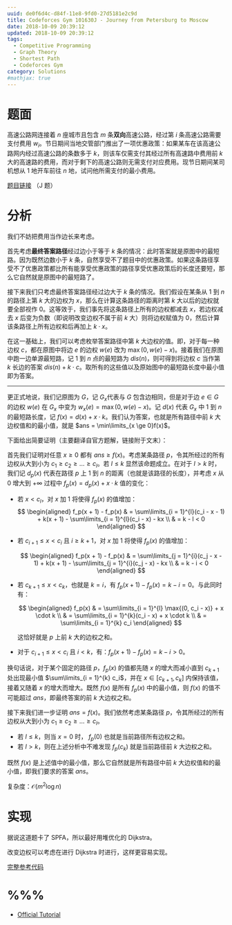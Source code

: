 ```yaml
---
uuid: de0f6d4c-d84f-11e8-9fd0-27d5181e2c9d
title: Codeforces Gym 101630J - Journey from Petersburg to Moscow
date: 2018-10-09 20:39:12
updated: 2018-10-09 20:39:12
tags: 
  - Competitive Programming
  - Graph Theory
  - Shortest Path
  - Codeforces Gym
category: Solutions
#mathjax: true
---
```


# 题面

高速公路网连接着 $n$ 座城市且包含 $m$ 条**双向**高速公路，经过第 $i$ 条高速公路需要支付费用 $w_i$。节日期间当地交管部门推出了一项优惠政策：如果某车在该高速公路网内经过高速公路的条数多于 $k$，则该车仅需支付其经过所有高速路中费用前 $k$ 大的高速路的费用，而对于剩下的高速公路则无需支付对应费用。现节日期间某司机想从 $1$ 地开车前往 $n$ 地，试问他所需支付的最小费用。

[题目链接](http://codeforces.com/gym/101630/attachments) （J 题）

# 分析

我们不妨把费用当作边长来考虑。

首先考虑**最终答案路径**经过边小于等于 $k$ 条的情况：此时答案就是原图中的最短路。因为既然边数小于 $k$ 条，自然享受不了题目中的优惠政策。如果这条路径享受不了优惠政策都比所有能享受优惠政策的路径享受优惠政策后的长度还要短，那么它自然就是原图中的最短路了。

接下来我们只考虑最终答案路径经过边大于 $k$ 条的情况。我们假设在某条从 $1$ 到 $n$ 的路径上第 $k$ 大的边权为 $x$，那么在计算这条路径的距离时第 $k$ 大以后的边权就要全部视作 $0$。这等效于，我们事先将这条路径上所有的边权都减去 $x$，若边权减去 $x$ 后变为负数（即说明改变边权不属于前 $k$ 大）则将边权赋值为 $0$，然后计算该条路径上所有边权和后再加上 $k \cdot x$。

在这一基础上，我们可以考虑枚举答案路径中第 $k$ 大边权的值。即，对于每一种边权 $c$，都在原图中将边 $e$ 的边权 $w(e)$ 改为 $\max{(0, w(e) - x)}$。接着我们在原图中跑一边单源最短路，记 $1$ 到 $n$ 点的最短路为 $dis(n)$，则可得到将边权 $c$ 当作第 $k$ 长边的答案 $dis(n) + k \cdot c$。取所有的这些值以及原始图中的最短路长度中最小值即为答案。

---

更正式地说，我们记原图为 $G$，记 $G_x$代表与 $G$ 包含边相同，但是对于边 $e \in G$ 的边权 $w(e)$ 在 $G_x$ 中变为 $w_x(e) = \max{(0, w(e) - x)}$。记 $d(x)$ 代表 $G_x$ 中 $1$ 到 $n$ 的最短路长度，记 $f(x) = d(x) + x \cdot k$。我们认为答案，也就是所有路径中前 $k$ 大边权值和的最小值，就是 $ans = \min\limits_{x \ge 0}f(x)$。

下面给出简要证明（主要翻译自官方题解，链接附于文末）：

首先我们证明对任意 $x \ge 0$ 都有 $ans \ge f(x)$。考虑某条路径 $p$，令其所经过的所有边权从大到小为 $c_1 \ge c_2 \ge \dots \ge c_l$。若 $l \le k$ 显然该命题成立。在对于 $l > k$ 时，我们记 $d_p(x)$ 代表在路径 $p$ 上 $1$ 到 $n$ 的距离（也就是该路径的长度），并考虑 $x$ 从 $0$ 增大到 $+\infty$ 过程中 $f_p(x) = d_p(x) + x \cdot k$ 值的变化：

- 若 $x < c_l$，对 $x$ 加 $1$ 将使得 $f_p(x)$ 的值增加：
  $$
  \begin{aligned}
  f_p(x + 1) - f_p(x) & = \sum\limits_{i = 1}^{l}(c_i - x - 1) + k(x + 1) - \sum\limits_{i = 1}^{l}(c_i - x) - kx \\
  & = k - l < 0
  \end{aligned}
  $$

- 若 $c_{i + 1} \le x < c_i$ 且 $i \ge k + 1$，对 $x$ 加 $1$ 将使得 $f_p(x)$ 的值增加：

  $$
  \begin{aligned}
  f_p(x + 1) - f_p(x) & = \sum\limits_{j = 1}^{i}(c_j - x - 1) + k(x + 1) - \sum\limits_{j = 1}^{i}(c_j - x) - kx \\
  & = k - i < 0
  \end{aligned}
  $$

- 若 $c_{k + 1} \le x < c_k$，也就是 $k = i$，有 $f_p(x + 1) - f_p(x) = k - i = 0$。与此同时有：

  $$
  \begin{aligned}
  f_p(x) & = \sum\limits_{i = 1}^{l} \max{(0, c_i - x)} + x \cdot k \\
  & = \sum\limits_{i = 1}^{k}(c_i - x) + x \cdot k \\
  & = \sum\limits_{i = 1}^{k} c_i
  \end{aligned}
  $$

  这恰好就是 $p$ 上前 $k$ 大的边权之和。

- 对于 $c_{i + 1} \le x < c_i$ 且 $i < k$，有：$f_p(x + 1) - f_p(x) = k - i > 0$。

换句话说，对于某个固定的路径 $p$，$f_p(x)$ 的值都先随 $x$ 的增大而减小直到 $c_{k + 1}$ 处出现最小值 $\sum\limits_{i = 1}^{k} c_i$，并在 $x \in [c_{k + 1}, c_k]$ 内保持该值，接着又随着 $x$ 的增大而增大。既然 $f(x)$ 是所有 $f_p(x)$ 中的最小值，则 $f(x)$ 的值不可能超过 $ans$，即最终答案的前 $k$ 大边权之和。

接下来我们进一步证明 $ans = f(x)$。我们依然考虑某条路径 $p$，令其所经过的所有边权从大到小为 $c_1 \ge c_2 \ge \dots \ge c_l$。

- 若 $l \le k$，则当 $x = 0$ 时， $f_p(0)$ 也就是当前路径所有边权之和。
- 若 $l > k$，则在上述分析中不难发现 $f_p(c_k)$ 就是当前路径前 $k$ 大边权之和。

既然 $f(x)$ 是上述值中的最小值，那么它自然就是所有路径中前 $k$ 大边权值和的最小值，即我们要求的答案 $ans$。

复杂度：$\mathcal{O}(m^2\log{n})$

# 实现

据说这道题卡了 SPFA，所以最好用堆优化的 Dijkstra。

改变边权可以考虑在进行 Dijkstra 时进行，这样更容易实现。

[完整参考代码](https://github.com/codgician/Competitive-Programming/blob/master/Codeforces-Gym/101630J/dijkstra.cpp)

# %%%

- [Official Tutorial](http://neerc.ifmo.ru/archive/2017/neerc-2017-analysis.pdf)